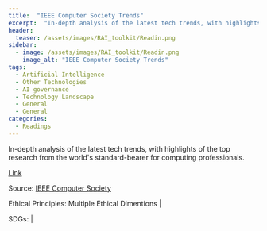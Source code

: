 ```yaml
---
title:  "IEEE Computer Society Trends"  
excerpt:  "In-depth analysis of the latest tech trends, with highlights of the top research (...)"  
header:
  teaser: /assets/images/RAI_toolkit/Readin.png
sidebar:
  - image: /assets/images/RAI_toolkit/Readin.png
    image_alt: "IEEE Computer Society Trends"
tags:
  - Artificial Intelligence
  - Other Technologies
  - AI governance
  - Technology Landscape
  - General
  - General
categories:
  - Readings
---
```

In-depth analysis of the latest tech trends, with highlights of the top research from the world's standard-bearer for computing professionals.

[Link](https://www.computer.org/publications/tech-news/trends)

Source: [IEEE Computer Society](https://www.computer.org/publications/tech-news/trends)

Ethical Principles: Multiple Ethical Dimentions | 

SDGs:  | 
